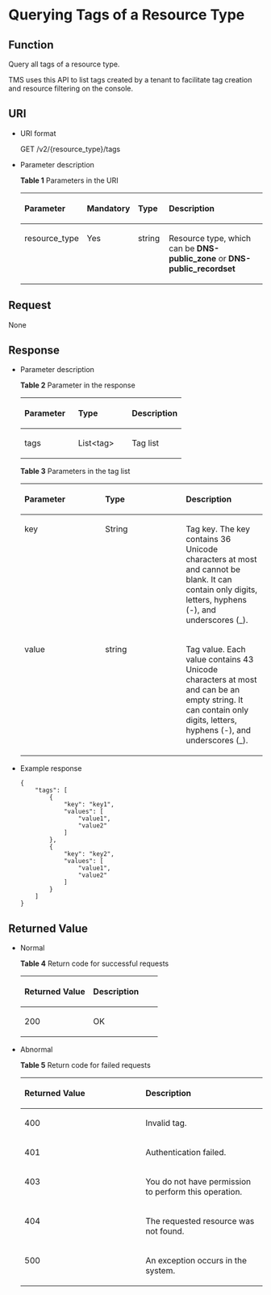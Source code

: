 # Querying Tags of a Resource Type<a name="EN-US_TOPIC_0101711569"></a>

## Function<a name="section2763065016101"></a>

Query all tags of a resource type.

TMS uses this API to list tags created by a tenant to facilitate tag creation and resource filtering on the console.

## URI<a name="section53701671161015"></a>

-   URI format

    GET /v2/\{resource\_type\}/tags

-   Parameter description

    **Table  1**  Parameters in the URI

    <a name="table6099729418149"></a><table><thead align="left"><tr id="row3442661918149"><th class="cellrowborder" valign="top" width="20.380000000000003%" id="mcps1.2.5.1.1"><p id="p3709279118149"><a name="p3709279118149"></a><a name="p3709279118149"></a><strong id="b162774213314533"><a name="b162774213314533"></a><a name="b162774213314533"></a>Parameter</strong></p>
    </th>
    <th class="cellrowborder" valign="top" width="19.439999999999998%" id="mcps1.2.5.1.2"><p id="p5172606218149"><a name="p5172606218149"></a><a name="p5172606218149"></a><strong id="b593421527191713"><a name="b593421527191713"></a><a name="b593421527191713"></a>Mandatory</strong></p>
    </th>
    <th class="cellrowborder" valign="top" width="13.59%" id="mcps1.2.5.1.3"><p id="p2906151418149"><a name="p2906151418149"></a><a name="p2906151418149"></a><strong id="b84235270619112"><a name="b84235270619112"></a><a name="b84235270619112"></a>Type</strong></p>
    </th>
    <th class="cellrowborder" valign="top" width="46.589999999999996%" id="mcps1.2.5.1.4"><p id="p517246718149"><a name="p517246718149"></a><a name="p517246718149"></a><strong id="b842352706112423"><a name="b842352706112423"></a><a name="b842352706112423"></a>Description</strong></p>
    </th>
    </tr>
    </thead>
    <tbody><tr id="row1923936518149"><td class="cellrowborder" valign="top" width="20.380000000000003%" headers="mcps1.2.5.1.1 "><p id="p1488470218149"><a name="p1488470218149"></a><a name="p1488470218149"></a>resource_type</p>
    </td>
    <td class="cellrowborder" valign="top" width="19.439999999999998%" headers="mcps1.2.5.1.2 "><p id="p6481017518149"><a name="p6481017518149"></a><a name="p6481017518149"></a>Yes</p>
    </td>
    <td class="cellrowborder" valign="top" width="13.59%" headers="mcps1.2.5.1.3 "><p id="p1513281718149"><a name="p1513281718149"></a><a name="p1513281718149"></a>string</p>
    </td>
    <td class="cellrowborder" valign="top" width="46.589999999999996%" headers="mcps1.2.5.1.4 "><p id="p1779865118149"><a name="p1779865118149"></a><a name="p1779865118149"></a>Resource type, which can be <strong id="b84235270610339"><a name="b84235270610339"></a><a name="b84235270610339"></a>DNS-public_zone</strong>&nbsp;or&nbsp;<strong id="b84235270610347"><a name="b84235270610347"></a><a name="b84235270610347"></a>DNS-public_recordset</strong></p>
    </td>
    </tr>
    </tbody>
    </table>


## Request<a name="section44958995161021"></a>

None

## Response<a name="section40090803161031"></a>

-   Parameter description

    **Table  2**  Parameter in the response

    <a name="table4239867614339"></a><table><thead align="left"><tr id="row4164086314339"><th class="cellrowborder" valign="top" width="33.33333333333333%" id="mcps1.2.4.1.1"><p id="p2298305614339"><a name="p2298305614339"></a><a name="p2298305614339"></a><strong id="b162774213314533_1"><a name="b162774213314533_1"></a><a name="b162774213314533_1"></a>Parameter</strong></p>
    </th>
    <th class="cellrowborder" valign="top" width="33.33333333333333%" id="mcps1.2.4.1.2"><p id="p4968821114339"><a name="p4968821114339"></a><a name="p4968821114339"></a><strong id="b84235270619112_1"><a name="b84235270619112_1"></a><a name="b84235270619112_1"></a>Type</strong></p>
    </th>
    <th class="cellrowborder" valign="top" width="33.33333333333333%" id="mcps1.2.4.1.3"><p id="p6532219214339"><a name="p6532219214339"></a><a name="p6532219214339"></a><strong id="b842352706112423_1"><a name="b842352706112423_1"></a><a name="b842352706112423_1"></a>Description</strong></p>
    </th>
    </tr>
    </thead>
    <tbody><tr id="row5102881914339"><td class="cellrowborder" valign="top" width="33.33333333333333%" headers="mcps1.2.4.1.1 "><p id="p3969365514339"><a name="p3969365514339"></a><a name="p3969365514339"></a>tags</p>
    </td>
    <td class="cellrowborder" valign="top" width="33.33333333333333%" headers="mcps1.2.4.1.2 "><p id="p34127885203641"><a name="p34127885203641"></a><a name="p34127885203641"></a>List&lt;tag&gt;</p>
    </td>
    <td class="cellrowborder" valign="top" width="33.33333333333333%" headers="mcps1.2.4.1.3 "><p id="p4768081314339"><a name="p4768081314339"></a><a name="p4768081314339"></a>Tag list</p>
    </td>
    </tr>
    </tbody>
    </table>

    **Table  3**  Parameters in the tag list

    <a name="table44639169143435"></a><table><thead align="left"><tr id="en-us_topic_0094532733_row42700170143435"><th class="cellrowborder" valign="top" width="33.33333333333333%" id="mcps1.2.4.1.1"><p id="en-us_topic_0094532733_p57020104143435"><a name="en-us_topic_0094532733_p57020104143435"></a><a name="en-us_topic_0094532733_p57020104143435"></a><strong id="en-us_topic_0094532733_b912578598"><a name="en-us_topic_0094532733_b912578598"></a><a name="en-us_topic_0094532733_b912578598"></a>Parameter</strong></p>
    </th>
    <th class="cellrowborder" valign="top" width="33.33333333333333%" id="mcps1.2.4.1.2"><p id="en-us_topic_0094532733_p55225708143435"><a name="en-us_topic_0094532733_p55225708143435"></a><a name="en-us_topic_0094532733_p55225708143435"></a><strong id="en-us_topic_0094532733_b780001266"><a name="en-us_topic_0094532733_b780001266"></a><a name="en-us_topic_0094532733_b780001266"></a>Type</strong></p>
    </th>
    <th class="cellrowborder" valign="top" width="33.33333333333333%" id="mcps1.2.4.1.3"><p id="en-us_topic_0094532733_p44097393143435"><a name="en-us_topic_0094532733_p44097393143435"></a><a name="en-us_topic_0094532733_p44097393143435"></a><strong id="en-us_topic_0094532733_b1184031127"><a name="en-us_topic_0094532733_b1184031127"></a><a name="en-us_topic_0094532733_b1184031127"></a>Description</strong></p>
    </th>
    </tr>
    </thead>
    <tbody><tr id="en-us_topic_0094532733_row61332223143435"><td class="cellrowborder" valign="top" width="33.33333333333333%" headers="mcps1.2.4.1.1 "><p id="en-us_topic_0094532733_p1854200143435"><a name="en-us_topic_0094532733_p1854200143435"></a><a name="en-us_topic_0094532733_p1854200143435"></a>key</p>
    </td>
    <td class="cellrowborder" valign="top" width="33.33333333333333%" headers="mcps1.2.4.1.2 "><p id="en-us_topic_0094532733_p15972517143435"><a name="en-us_topic_0094532733_p15972517143435"></a><a name="en-us_topic_0094532733_p15972517143435"></a>String</p>
    </td>
    <td class="cellrowborder" valign="top" width="33.33333333333333%" headers="mcps1.2.4.1.3 "><p id="en-us_topic_0094532733_p65896092182816"><a name="en-us_topic_0094532733_p65896092182816"></a><a name="en-us_topic_0094532733_p65896092182816"></a>Tag key. The key contains 36 Unicode characters at most and cannot be blank. It can contain only digits, letters, hyphens (-), and underscores (_).</p>
    </td>
    </tr>
    <tr id="en-us_topic_0094532733_row34131946143435"><td class="cellrowborder" valign="top" width="33.33333333333333%" headers="mcps1.2.4.1.1 "><p id="en-us_topic_0094532733_p13224233143435"><a name="en-us_topic_0094532733_p13224233143435"></a><a name="en-us_topic_0094532733_p13224233143435"></a>value</p>
    </td>
    <td class="cellrowborder" valign="top" width="33.33333333333333%" headers="mcps1.2.4.1.2 "><p id="en-us_topic_0094532733_p64529977143435"><a name="en-us_topic_0094532733_p64529977143435"></a><a name="en-us_topic_0094532733_p64529977143435"></a>string</p>
    </td>
    <td class="cellrowborder" valign="top" width="33.33333333333333%" headers="mcps1.2.4.1.3 "><p id="en-us_topic_0094532733_p55413571182816"><a name="en-us_topic_0094532733_p55413571182816"></a><a name="en-us_topic_0094532733_p55413571182816"></a>Tag value. Each value contains 43 Unicode characters at most and can be an empty string. It can contain only digits, letters, hyphens (-), and underscores (_).</p>
    </td>
    </tr>
    </tbody>
    </table>

-   Example response

    ```
    {
        "tags": [
            {
                "key": "key1", 
                "values": [
                    "value1", 
                    "value2"
                ]
            }, 
            {
                "key": "key2", 
                "values": [
                    "value1", 
                    "value2"
                ]
            }
        ]
    }
    ```


## **Returned Value**<a name="section42637797161043"></a>

-   Normal

    **Table  4**  Return code for successful requests

    <a name="table47366596113822"></a><table><thead align="left"><tr id="row16575017113822"><th class="cellrowborder" valign="top" width="50%" id="mcps1.2.3.1.1"><p id="p3591919113822"><a name="p3591919113822"></a><a name="p3591919113822"></a><strong id="b8423527069424_1"><a name="b8423527069424_1"></a><a name="b8423527069424_1"></a>Returned Value</strong></p>
    </th>
    <th class="cellrowborder" valign="top" width="50%" id="mcps1.2.3.1.2"><p id="p22510062113822"><a name="p22510062113822"></a><a name="p22510062113822"></a><strong id="b842352706112423_2"><a name="b842352706112423_2"></a><a name="b842352706112423_2"></a>Description</strong></p>
    </th>
    </tr>
    </thead>
    <tbody><tr id="row1263974113822"><td class="cellrowborder" valign="top" width="50%" headers="mcps1.2.3.1.1 "><p id="p35273032113822"><a name="p35273032113822"></a><a name="p35273032113822"></a>200</p>
    </td>
    <td class="cellrowborder" valign="top" width="50%" headers="mcps1.2.3.1.2 "><p id="p60003820113839"><a name="p60003820113839"></a><a name="p60003820113839"></a>OK</p>
    </td>
    </tr>
    </tbody>
    </table>

-   Abnormal

    **Table  5**  Return code for failed requests

    <a name="table31052520113920"></a><table><thead align="left"><tr id="row42912532113920"><th class="cellrowborder" valign="top" width="50%" id="mcps1.2.3.1.1"><p id="p10505615113920"><a name="p10505615113920"></a><a name="p10505615113920"></a><strong id="b8423527069424_2"><a name="b8423527069424_2"></a><a name="b8423527069424_2"></a>Returned Value</strong></p>
    </th>
    <th class="cellrowborder" valign="top" width="50%" id="mcps1.2.3.1.2"><p id="p45648486113920"><a name="p45648486113920"></a><a name="p45648486113920"></a><strong id="b842352706112423_3"><a name="b842352706112423_3"></a><a name="b842352706112423_3"></a>Description</strong></p>
    </th>
    </tr>
    </thead>
    <tbody><tr id="row8183193113920"><td class="cellrowborder" valign="top" width="50%" headers="mcps1.2.3.1.1 "><p id="p58858900113920"><a name="p58858900113920"></a><a name="p58858900113920"></a>400</p>
    </td>
    <td class="cellrowborder" valign="top" width="50%" headers="mcps1.2.3.1.2 "><p id="p38508836113951"><a name="p38508836113951"></a><a name="p38508836113951"></a>Invalid tag.</p>
    </td>
    </tr>
    <tr id="row25574142113920"><td class="cellrowborder" valign="top" width="50%" headers="mcps1.2.3.1.1 "><p id="p58239591113920"><a name="p58239591113920"></a><a name="p58239591113920"></a>401</p>
    </td>
    <td class="cellrowborder" valign="top" width="50%" headers="mcps1.2.3.1.2 "><p id="p8590733113958"><a name="p8590733113958"></a><a name="p8590733113958"></a>Authentication failed.</p>
    </td>
    </tr>
    <tr id="row43859803113920"><td class="cellrowborder" valign="top" width="50%" headers="mcps1.2.3.1.1 "><p id="p62983180113920"><a name="p62983180113920"></a><a name="p62983180113920"></a>403</p>
    </td>
    <td class="cellrowborder" valign="top" width="50%" headers="mcps1.2.3.1.2 "><p id="p2321538211404"><a name="p2321538211404"></a><a name="p2321538211404"></a>You do not have permission to perform this operation.</p>
    </td>
    </tr>
    <tr id="row12275951113920"><td class="cellrowborder" valign="top" width="50%" headers="mcps1.2.3.1.1 "><p id="p54827987113920"><a name="p54827987113920"></a><a name="p54827987113920"></a>404</p>
    </td>
    <td class="cellrowborder" valign="top" width="50%" headers="mcps1.2.3.1.2 "><p id="p59477271114010"><a name="p59477271114010"></a><a name="p59477271114010"></a>The requested resource was not found.</p>
    </td>
    </tr>
    <tr id="row39828478113920"><td class="cellrowborder" valign="top" width="50%" headers="mcps1.2.3.1.1 "><p id="p4881294113920"><a name="p4881294113920"></a><a name="p4881294113920"></a>500</p>
    </td>
    <td class="cellrowborder" valign="top" width="50%" headers="mcps1.2.3.1.2 "><p id="p52714557114015"><a name="p52714557114015"></a><a name="p52714557114015"></a>An exception occurs in the system.</p>
    </td>
    </tr>
    </tbody>
    </table>


